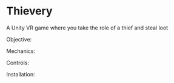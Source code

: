 # Thievery
A Unity VR game where you take the role of a thief and steal loot


Objective:

Mechanics:

Controls:

Installation:
